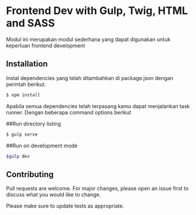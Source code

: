 # Frontend Dev with Gulp, Twig, HTML and SASS

Modul ini merupakan modul sederhana yang dapat digunakan untuk keperluan frontend development

## Installation

Instal dependencies yang telah ditambahkan di package.json dengan perintah berikut.

```bash
$ npm install
```
Apabila semua dependencies telah terpasang kamu dapat menjalankan task runner. Dengan beberapa
command options berikut

##Run directory listing
```bash
$ gulp serve
```

##Run on development mode
```bash
$gulp dev
```

## Contributing
Pull requests are welcome. For major changes, please open an issue first to discuss what you would like to change.

Please make sure to update tests as appropriate.
